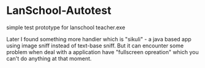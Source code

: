 # LanSchool-Autotest
simple test prototype for lanschool teacher.exe

Later I found something more handier which is "sikuli" - a java based app using image sniff instead of text-base sniff.
But it can encounter some problem when deal with a application have "fullscreen opreation" which you can't do anything at that moment.
